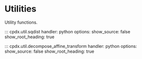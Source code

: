 # Utilities

Utility functions.

::: cpdx.util.sqdist
    handler: python
    options:
        show_source: false
        show_root_heading: true


::: cpdx.util.decompose_affine_transform
    handler: python
    options:
        show_source: false
        show_root_heading: true
